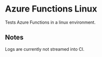 # Azure Functions Linux

Tests Azure Functions in a linux environment.

## Notes

Logs are currently not streamed into CI.
